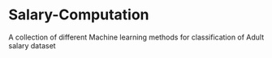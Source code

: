 # Salary-Computation
A collection of different Machine learning methods for classification of Adult salary dataset 
